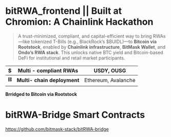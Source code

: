 # bitRWA_frontend  || Built at Chromion: A Chainlink Hackathon 
> A trust-minimized, compliant, and capital-efficient way to bring RWAs—like tokenized T-Bills (e.g., BlackRock’s $BUIDL)—to **Bitcoin via Rootstock**, enabled by **Chainlink infrastructure**, **BitMask Wallet**, and **Ondo’s RWA stack**. This unlocks native BTC yield and Bitcoin-based DeFi for institutional and retail market participants.
> 

| $ | **Multi - compliant RWAs** | USDY, OUSG |
| --- | --- | --- |
| **⛓️** | **Multi- chain deployment** | Ethereum, Avalanche|

**Brridged to Bitcoin via Rootstock**

# bitRWA-Bridge Smart Contracts
https://github.com/bitmask-stack/bitRWA-bridge
